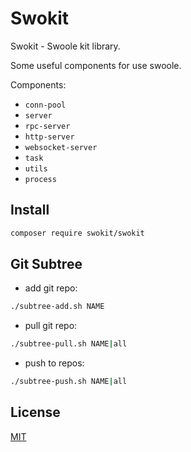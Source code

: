 # Swokit

Swokit - Swoole kit library. 

Some useful components for use swoole.

Components:

- `conn-pool`
- `server`
- `rpc-server`
- `http-server`
- `websocket-server`
- `task`
- `utils`
- `process`

## Install

```bash
composer require swokit/swokit
```

## Git Subtree

- add git repo:

```bash
./subtree-add.sh NAME
```

- pull git repo:

```bash
./subtree-pull.sh NAME|all
```

- push to repos:

```bash
./subtree-push.sh NAME|all
```

## License

[MIT](LICENSE)
